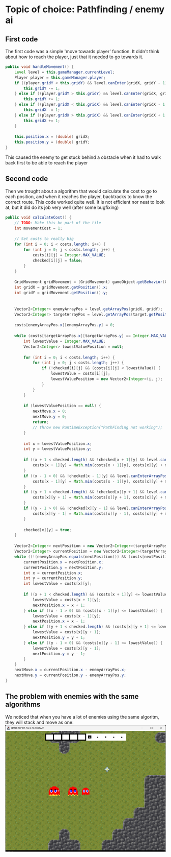 # Topic of choice: Pathfinding / enemy ai

## First code
The first code was a simple 'move towards player' function. It didn't think about how to reach the player, just that it needed to go towards it.
```Java
public void handleMovement() {
    Level level = this.gameManager.currentLevel;
    Player player = this.gameManager.player;
    if ((player.gridY < this.gridY) && level.canEnter(gridX, gridY - 1)) {
        this.gridY -= 1;
    } else if ((player.gridY > this.gridY) && level.canEnter(gridX, gridY + 1)) {
        this.gridY += 1;
    } else if ((player.gridX < this.gridX) && level.canEnter(gridX - 1, gridY)) {
        this.gridX -= 1;
    } else if ((player.gridX > this.gridX) && level.canEnter(gridX + 1, gridY)) {
        this.gridX += 1;
    }

    this.position.x = (double) gridX;
    this.position.y = (double) gridY;
}
```

This caused the enemy to get stuck behind a obstacle when it had to walk back first to be able to reach the player


## Second code
Then we trought about a algorithm that would calculate the cost to go to each position, and when it reaches the player, backtracks to know the correct route. This code worked quite well. It is not efficient nor neat to look at, but it did do its job very well (after some bugfixing)
```Java
public void calculateCost() {
    // TODO: Make this be part of the tile
    int movementCost = 1;

    // Set costs to really big
    for (int i = 0; i < costs.length; i++) {
        for (int j = 0; j < costs.length; j++) {
            costs[i][j] = Integer.MAX_VALUE;
            checked[i][j] = false;
        }
    }

    GridMovement gridMovement = (GridMovement) gameObject.getBehavior(GridMovement.class);
    int gridX = gridMovement.getPosition().x;
    int gridY = gridMovement.getPosition().y;


    Vector2<Integer> enemyArrayPos = level.getArrayPos(gridX, gridY);
    Vector2<Integer> targetArrayPos = level.getArrayPos(target.getPosition().x, target.getPosition().y);

    costs[enemyArrayPos.x][enemyArrayPos.y] = 0;

    while (costs[targetArrayPos.x][targetArrayPos.y] == Integer.MAX_VALUE) {
        int lowestValue = Integer.MAX_VALUE;
        Vector2<Integer> lowestValuePosition = null;

        for (int i = 0; i < costs.length; i++) {
            for (int j = 0; j < costs.length; j++) {
                if (!checked[i][j] && (costs[i][j] < lowestValue)) {
                    lowestValue = costs[i][j];
                    lowestValuePosition = new Vector2<Integer>(i, j);
                }
            }
        }

        if (lowestValuePosition == null) {
            nextMove.x = 0;
            nextMove.y = 0;
            return;
            // throw new RuntimeException("PathFinding not working");
        }

        int x = lowestValuePosition.x;
        int y = lowestValuePosition.y;
        
        if ((x + 1 < checked.length) && !checked[x + 1][y] && level.canEnterArrayPos(x + 1, y)) {
            costs[x + 1][y] = Math.min(costs[x + 1][y], costs[x][y] + movementCost);
        }
        if ((x - 1 > 0) && !checked[x - 1][y] && level.canEnterArrayPos(x - 1, y)) {
            costs[x - 1][y] = Math.min(costs[x - 1][y], costs[x][y] + movementCost);
        }
        if ((y + 1 < checked.length) && !checked[x][y + 1] && level.canEnterArrayPos(x, y + 1)) {
            costs[x][y + 1] = Math.min(costs[x][y + 1], costs[x][y] + movementCost);
        }
        if ((y - 1 > 0) && !checked[x][y - 1] && level.canEnterArrayPos(x, y - 1)) {
            costs[x][y - 1] = Math.min(costs[x][y - 1], costs[x][y] + movementCost);
        }

        checked[x][y] = true;
    }
    
    Vector2<Integer> nextPosition = new Vector2<Integer>(targetArrayPos.x, targetArrayPos.y);
    Vector2<Integer> currentPosition = new Vector2<Integer>(targetArrayPos.x, targetArrayPos.y);
    while ((!(enemyArrayPos.equals(nextPosition))) && (costs[nextPosition.x][nextPosition.y] != 0)) {
        currentPosition.x = nextPosition.x;
        currentPosition.y = nextPosition.y;
        int x = currentPosition.x;
        int y = currentPosition.y;
        int lowestValue = costs[x][y];

        if ((x + 1 < checked.length) && (costs[x + 1][y] <= lowestValue)) {
            lowestValue = costs[x + 1][y];
            nextPosition.x = x + 1;
        } else if ((x - 1 > 0) && (costs[x - 1][y] <= lowestValue)) {
            lowestValue = costs[x - 1][y];
            nextPosition.x = x - 1;
        } else if ((y + 1 < checked.length) && (costs[x][y + 1] <= lowestValue)) {
            lowestValue = costs[x][y + 1];
            nextPosition.y = y + 1; 
        } else if ((y - 1 > 0) && (costs[x][y - 1] <= lowestValue)) {
            lowestValue = costs[x][y - 1];
            nextPosition.y = y - 1; 
        }
    }
    nextMove.x = currentPosition.x - enemyArrayPos.x;
    nextMove.y = currentPosition.y - enemyArrayPos.y;
}
```

## The problem with enemies with the same algorithms
We noticed that when you have a lot of enemies using the same algoritm, they will stack and move as one:
![Multiple enemies on top of each other](/docs/img/image.png)
